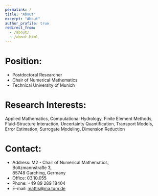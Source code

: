 ```yaml
---
permalink: /
title: "About"
excerpt: "About"
author_profile: true
redirect_from: 
  - /about/
  - /about.html
---
```


**Position:**
======
* Postdoctoral Researcher
* Chair of Numerical Mathematics
* Technical University of Munich

**Research Interests:**
======
Applied Mathematics, Computational Hydrology, Finite Element Methods, Fluid-Structure Interaction, Uncertainty Quantification, Transport Models, Error Estimation, Surrogate Modeling, Dimension Reduction
	
**Contact:**
======
* Address: 
  M2 - Chair of Numerical Mathematics,	
  Boltzmannstraße 3,	
  85748 Garching, Germany
* Office: 03.10.055	
* Phone: +49 89 289 18404	
* E-mail: mattis@ma.tum.de